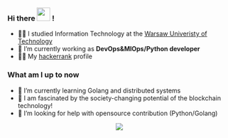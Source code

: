 ### Hi there <img src="https://media.giphy.com/media/hvRJCLFzcasrR4ia7z/giphy.gif" width="30"> !

<!--
**gardnerdev/gardnerdev** is a ✨ _special_ ✨ repository because its `README.md` (this file) appears on your GitHub profile.

Here are some ideas to get you started:
-->
- :man_student: I studied Information Technology at the [Warsaw Univeristy of Technology](https://www.pw.edu.pl/engpw)
- 🔭 I’m currently working as **DevOps&MlOps/Python developer**
- :man_technologist: My [hackerrank](https://www.hackerrank.com/gardnerdev) profile

### What am I up to now
- 🌱 I’m currently learning Golang and distributed systems
-  :link: I am fascinated by the society-changing potential of the blockchain technology!
- 🤔 I’m looking for help with opensource contribution (Python/Golang)


<p align="center">
  <img src="https://github-readme-stats.vercel.app/api?username=gardnerdev&show_icons=true&count_private=true&custom_title=Github%20Stats&theme=dracula&include_all_commits=true">
</p>
